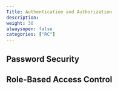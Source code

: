 ```yaml
---
Title: Authentication and Authorization
description:
weight: 30
alwaysopen: false
categories: ["RC"]
---
```


## Password Security

## Role-Based Access Control
